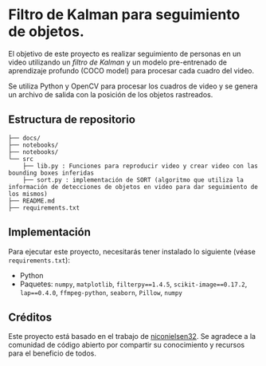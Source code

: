 # Filtro de Kalman para seguimiento de objetos.

El objetivo de este proyecto es realizar seguimiento de personas en un video utilizando un _filtro de Kalman_ y un modelo pre-entrenado de aprendizaje profundo (COCO model) para procesar cada cuadro del video.

Se utiliza Python y OpenCV para procesar los cuadros de video y se genera un archivo de salida con la posición de los objetos rastreados.

## Estructura de repositorio
```
├── docs/
├── notebooks/
├── notebooks/
└── src
    ├── lib.py : Funciones para reproducir video y crear video con las bounding boxes inferidas
    ├── sort.py : implementación de SORT (algoritmo que utiliza la información de detecciones de objetos en video para dar seguimiento de los mismos)
├── README.md
├── requirements.txt

```

## Implementación
Para ejecutar este proyecto, necesitarás tener instalado lo siguiente (véase `requirements.txt`):
- Python
- Paquetes: `numpy`, `matplotlib`, `filterpy==1.4.5`, `scikit-image==0.17.2`, `lap==0.4.0`, `ffmpeg-python`, `seaborn`, `Pillow`, `numpy`

## Créditos

Este proyecto está basado en el trabajo de [niconielsen32](https://github.com/niconielsen32/ObjectTracking). Se agradece a la comunidad de código abierto por compartir su conocimiento y recursos para el beneficio de todos.

